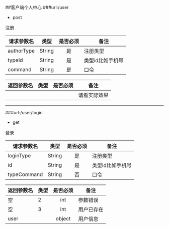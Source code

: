 ##客户端个人中心
###url:/user
* post

注册

|请求参数名|类型|是否必须|备注|
|---|---|:---:|---|
|authorType|String|是|注册类型|
|typeId|String|是|类型id比如手机号|
|command|String|是|口令|

|返回参数名|类型|是否必须|备注|
|---|---|:---:|---|
| | | |请看实际效果|

---
###url:/user/login
* get

登录

|请求参数名|类型|是否必须|备注|
|---|---|:---:|---|
|loginType|String|是|注册类型|
|id|String|是|类型id比如手机号|
|typeCommand|String|否|口令|

|返回参数名|类型|是否必须|备注|
|---|---|:---:|---|
|空 | 2|int |参数错误|
|空 | 3|int |用户已存在|
|user | |object |用户信息|